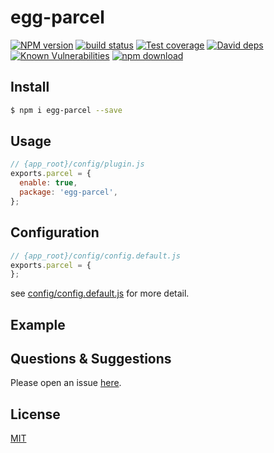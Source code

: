 # egg-parcel

[![NPM version][npm-image]][npm-url]
[![build status][travis-image]][travis-url]
[![Test coverage][codecov-image]][codecov-url]
[![David deps][david-image]][david-url]
[![Known Vulnerabilities][snyk-image]][snyk-url]
[![npm download][download-image]][download-url]

[npm-image]: https://img.shields.io/npm/v/egg-parcel.svg?style=flat-square
[npm-url]: https://npmjs.org/package/egg-parcel
[travis-image]: https://img.shields.io/travis/eggjs/egg-parcel.svg?style=flat-square
[travis-url]: https://travis-ci.org/eggjs/egg-parcel
[codecov-image]: https://img.shields.io/codecov/c/github/eggjs/egg-parcel.svg?style=flat-square
[codecov-url]: https://codecov.io/github/eggjs/egg-parcel?branch=master
[david-image]: https://img.shields.io/david/eggjs/egg-parcel.svg?style=flat-square
[david-url]: https://david-dm.org/eggjs/egg-parcel
[snyk-image]: https://snyk.io/test/npm/egg-parcel/badge.svg?style=flat-square
[snyk-url]: https://snyk.io/test/npm/egg-parcel
[download-image]: https://img.shields.io/npm/dm/egg-parcel.svg?style=flat-square
[download-url]: https://npmjs.org/package/egg-parcel

<!--
Description here.
-->

## Install

```bash
$ npm i egg-parcel --save
```

## Usage

```js
// {app_root}/config/plugin.js
exports.parcel = {
  enable: true,
  package: 'egg-parcel',
};
```

## Configuration

```js
// {app_root}/config/config.default.js
exports.parcel = {
};
```

see [config/config.default.js](config/config.default.js) for more detail.

## Example

<!-- example here -->

## Questions & Suggestions

Please open an issue [here](https://github.com/eggjs/egg/issues).

## License

[MIT](LICENSE)
